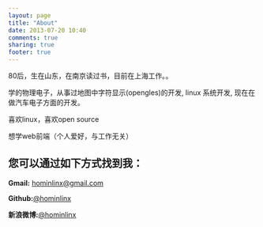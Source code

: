 ```yaml
---
layout: page
title: "About"
date: 2013-07-20 10:40
comments: true
sharing: true
footer: true
---
```

80后，生在山东，在南京读过书，目前在上海工作。。

学的物理电子，从事过地图中字符显示(opengles)的开发, linux 系统开发, 现在在做汽车电子方面的开发。

喜欢linux，喜欢open source

想学web前端（个人爱好，与工作无关）


## 您可以通过如下方式找到我：

**Gmail:** <hominlinx@gmail.com>

**Github:**[@hominlinx](https://github.com/hominlinx)

**新浪微博:**[@hominlinx](http://www.weibo.com/hominlinx)

